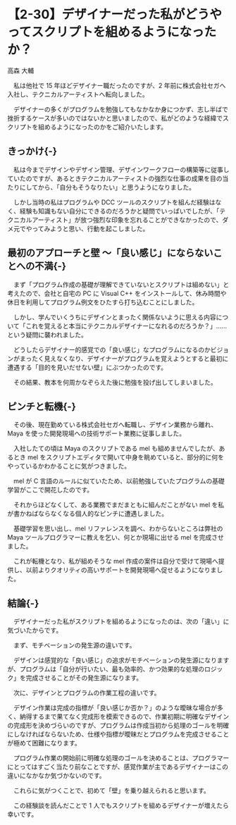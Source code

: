 # 【2-30】デザイナーだった私がどうやってスクリプトを組めるようになったか？

<div class="author">高森 大輔</div>

　私は他社で 15 年ほどデザイナー職だったのですが、2 年前に株式会社セガへ入社し、テクニカルアーティストへ転向しました。

　デザイナーの多くがプログラムを勉強してもなかなか身につかず、志し半ばで挫折するケースが多いのではないかと思いましたので、私がどのような経緯でスクリプトを組めるようになったのかをご紹介いたします。

## きっかけ{-}

　私は今までデザインやデザイン管理、デザインワークフローの構築等に従事していたのですが、あるときテクニカルアーティストの強烈な仕事の成果を目の当たりにしてから、「自分もそうなりたい」と思うようになりました。

　しかし当時の私はプログラムや DCC ツールのスクリプトを組んだ経験はなく、経験も知識もない自分にできるのだろうかと疑問でいっぱいでしたが、「テクニカルアーティスト」が放つ強烈な印象を忘れることができなかったので、ダメ元でやってみようと思い、行動を起こしました。

## 最初のアプローチと壁 ～「良い感じ」にならないことへの不満{-}

　まず「プログラム作成の基礎が理解できていないとスクリプトは組めない」と考えたので、会社と自宅の PC に Visual C++ をインストールして、休み時間や休日を利用してプログラム例文をひたすら打ち込むことにしました。

　しかし、学んでいくうちにデザインとまったく関係ないように思える内容について「これを覚えると本当にテクニカルデザイナーになれるのだろうか？」……という疑問に襲われました。

　どうしたらデザイナー的感覚での「良い感じ」なプログラムになるのかビジョンがまったく見えなくなり、デザイナーがプログラムを覚えようとすると最初に遭遇する「目的を見いだせない壁」にぶつかったのです。

　その結果、教本を何周かなぞらえた後に勉強を投げ出してしまいました。

## ピンチと転機{-}

　その後、現在勤めている株式会社セガへ転職し、デザイン業務から離れ、Maya を使った開発現場への技術サポート業務に従事しました。

　入社したての頃は Maya のスクリプトである mel も組めませんでしたが、あるとき mel をスクリプトエディタで開いて中身を眺めていると、部分的に何をやっているかわかることに気がつきました。

　mel が C 言語のルールに似ていたため、以前勉強していたプログラムの基礎学習がここで開花したのです。

　それからほどなくして、ある業務でまだまともに組んだことがない mel を私が書かねばならなくなる個人的なピンチに遭遇しました。

　基礎学習を思い出し、mel リファレンスを調べ、わからないところは弊社の Maya ツールプログラマーに教えを乞い、何とか現場に出せる mel を完成させました。

　これが転機となり、私が組めそうな mel 作成の案件は自分で受けて現場へ提供し、以前よりクオリティの高いサポートを開発現場へ促せるようになりました。

## 結論{-}

　デザイナーだった私がスクリプトを組めるようになったのは、次の「違い」に気づいたからです。

　まず、モチベーションの発生源の違いです。

　デザインは感覚的な「良い感じ」の追求がモチベーションの発生源になりますが、プログラムは「自分が行いたい、最も効率的、かつ効果的な処理のロジック」を完成させることがその発生源になります。

　次に、デザインとプログラムの作業工程の違いです。

　デザイン作業は完成の指標が「良い感じか否か？」のような曖昧な場合が多く、納得するまで果てなく完成形を模索できるので、作業初期に明確なデザインの完成形を決めづらいのですが、プログラムは作成当初から処理のゴールを明確にしなければならないため、仕様や指標が曖昧だとプログラムを完成させることが極めて困難になります。

　プログラム作業の開始前に明確な処理のゴールを決めることは、プログラマーにとってはすごく当たり前なことですが、感覚作業が主であるデザイナーはこの違いになかなか気づかないのです。

　これらに気がつくことで、初めて「壁」を乗り越えられると思います。

　この経験談を読んだことで 1 人でもスクリプトを組めるデザイナーが増えたら幸いです。
